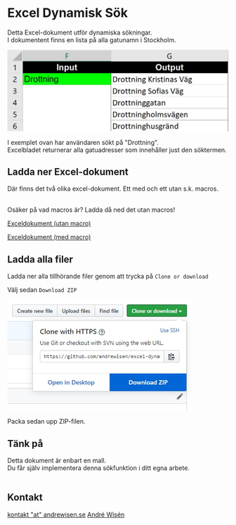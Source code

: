 # Excel Dynamisk Sök
Detta Excel-dokument utför dynamiska sökningar.<br/>
I dokumentent finns en lista på alla gatunamn i Stockholm.

![Skärmdump](/screenshot/screenshot-01.JPG?raw=true "Skärmdump")

I exemplet ovan har användaren sökt på "Drottning".<br/>
Excelbladet returnerar alla gatuadresser som innehåller just den söktermen.

## Ladda ner Excel-dokument
Där finns det två olika excel-dokument. Ett med och ett utan s.k. macros.<br/><br/>

Osäker på vad macros är? Ladda då ned det utan macros!

[Exceldokument (utan macro)](https://github.com/andrewisen/excel-dynamisk-sok/raw/master/excel/dynamisk-lista.xlsx?raw=true "Exceldokument")

[Exceldokument (med macro)](https://github.com/andrewisen/excel-dynamisk-sok/raw/master/excel/dynamisk-lista-macro.xlsm?raw=true "Exceldokument")

## Ladda alla filer
Ladda ner alla tillhörande filer genom att trycka på `Clone or download`<br/>

Välj sedan `Download ZIP`

![Skärmdump](/screenshot/screenshot-02.JPG?raw=true "Skärmdump")

Packa sedan upp ZIP-filen.

## Tänk på
Detta dokument är enbart en mall.<br/>
Du får själv implementera denna sökfunktion i ditt egna arbete.<br/><br/>

## Kontakt

[kontakt "at" andrewisen.se](mailto:kontakt@andrewisen.se)
[André Wisén](https://andrewisen.se)